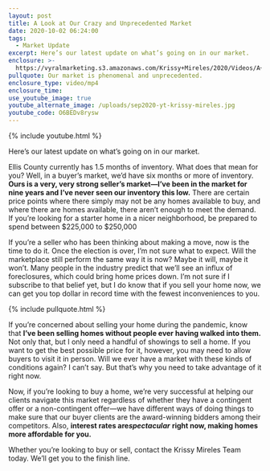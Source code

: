 ```yaml
---
layout: post
title: A Look at Our Crazy and Unprecedented Market
date: 2020-10-02 06:24:00
tags:
  - Market Update
excerpt: Here’s our latest update on what’s going on in our market.
enclosure: >-
  https://vyralmarketing.s3.amazonaws.com/Krissy+Mireles/2020/Videos/A+Look+at+Our+Crazy+and+Unprecedented+Market.mp4
pullquote: Our market is phenomenal and unprecedented.
enclosure_type: video/mp4
enclosure_time:
use_youtube_image: true
youtube_alternate_image: /uploads/sep2020-yt-krissy-mireles.jpg
youtube_code: O6BEDv8rysw
---
```


{% include youtube.html %}

Here’s our latest update on what’s going on in our market.

Ellis County currently has 1.5 months of inventory. What does that mean for you? Well, in a buyer’s market, we’d have six months or more of inventory. **Ours is a very, very strong seller’s market—I’ve been in the market for nine years and I’ve never seen our inventory this low.** There are certain price points where there simply may not be any homes available to buy, and where there are homes available, there aren’t enough to meet the demand. If you’re looking for a starter home in a nicer neighborhood, be prepared to spend between $225,000 to $250,000

If you’re a seller who has been thinking about making a move, now is the time to do it. Once the election is over, I’m not sure what to expect. Will the marketplace still perform the same way it is now? Maybe it will, maybe it won’t. Many people in the industry predict that we’ll see an influx of foreclosures, which could bring home prices down. I’m not sure if I subscribe to that belief yet, but I do know that if you sell your home now, we can get you top dollar in record time with the fewest inconveniences to you.

{% include pullquote.html %}&nbsp;

If you’re concerned about selling your home during the pandemic, know that **I’ve been selling homes without people ever having walked into them.** Not only that, but I only need a handful of showings to sell a home. If you want to get the best possible price for it, however, you may need to allow buyers to visit it in person. Will we ever have a market with these kinds of conditions again? I can’t say. But that’s why you need to take advantage of it right now.

Now, if you’re looking to buy a home, we’re very successful at helping our clients navigate this market regardless of whether they have a contingent offer or a non-contingent offer—we have different ways of doing things to make sure that our buyer clients are the award-winning bidders among their competitors. Also, **interest rates are*****spectacular*** **right now, making homes more affordable for you.**

Whether you’re looking to buy or sell, contact the Krissy Mireles Team today. We’ll get you to the finish line.